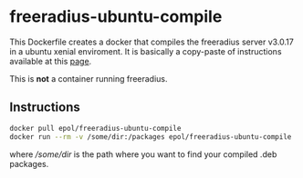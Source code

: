 # freeradius-ubuntu-compile

This Dockerfile creates a docker that compiles the freeradius server v3.0.17 in a ubuntu xenial enviroment.
It is basically a copy-paste of instructions available at this [page](http://wiki.freeradius.org/building/Debian%20and%20Ubuntu).

This is __not__ a container running freeradius.

## Instructions
```bash
docker pull epol/freeradius-ubuntu-compile
docker run --rm -v /some/dir:/packages epol/freeradius-ubuntu-compile
```
where _/some/dir_ is the path where you want to find your compiled .deb packages.

